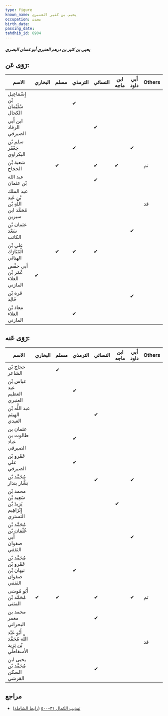 ```yaml
---
type: figure
known_name: يحيى بن كثير العنبري
occupation: محدث
birth_date:
passing_date:
tahdhib_id: 6904
---
```

##### يحيى بن كثير بن درهم العنبري أبو غسان البصري

## رَوَى عَن:
| الاسم                                             | البخاري | مسلم | الترمذي | النسائي | ابن ماجه | أبي داود | Others |
| ------------------------------------------------- | ------- | ---- | ------- | ------- | -------- | -------- | ------ |
| إِسْمَاعِيل بْن سُلَيْمان الكحال                  |         |      | ✔       |         |          |          |        |
| ابن أَبي الرقاد الصيرفي                           |         |      |         | ✔       |          |          |        |
| سلم بْن جَعْفَر البكراوي                          |         |      | ✔       |         |          | ✔        |        |
| شعبة بْن الحجاج                                   |         | ✔    |         | ✔       | ✔        |          | تم     |
| عبد الله بْن عثمان                                |         |      |         | ✔       |          |          |        |
| عبد الملك بْن عَبد اللَّهِ بْن مُحَمَّد ابن سيرين |         |      |         |         |          |          | قد     |
| عثمان بْن سَعْد الكاتب                            |         |      |         |         |          | ✔        |        |
| علي بْن الْمُبَارَك الهنائي                       |         | ✔    | ✔       | ✔       |          |          |        |
| أبي حَفْص عُمَر بْن العلاء المازني                | ✔       |      |         |         |          |          |        |
| قرة بْن خَالِد                                    |         |      |         |         |          | ✔        |        |
| معاذ بْن العلاء المازني                           |         |      | ✔       |         |          |          |        |
## رَوَى عَنه:
| الاسم                                               | البخاري | مسلم | الترمذي | النسائي | ابن ماجه | أبي داود | Others |
| --------------------------------------------------- | ------- | ---- | ------- | ------- | -------- | -------- | ------ |
| حجاج بْن الشاعر                                     |         | ✔    |         |         |          |          |        |
| عباس بْن عبد العظيم العنبري                         |         |      | ✔       |         |          |          |        |
| عبد اللَّه بْن الهيثم العبدي                        |         |      |         | ✔       |          |          |        |
| عثمان بن طالوت بن عباد الصيرفي                      |         |      | ✔       |         |          |          |        |
| عَمْرو بْن علي الصيرفي                              |         |      | ✔       |         |          |          |        |
| مُحَمَّد بْن بَشَّار بندار                          |         |      |         | ✔       |          | ✔        |        |
| محمد بْن سَعِيد بْن يَزِيدَ بْن إِبْرَاهِيم التستري |         |      |         |         | ✔        |          |        |
| مُحَمَّد بْن عُثْمَان بْن أَبي صفوان الثقفي         |         |      |         |         |          | ✔        |        |
| مُحَمَّد بْن عَمْرو بْن نبهان بْن صفوان الثقفي      |         |      | ✔       |         |          |          |        |
| أَبُو مُوسَى مُحَمَّد بْن المثنى                    | ✔       | ✔    |         | ✔       |          | ✔        | تم     |
| محمد بن معمر البحراني                               |         |      |         | ✔       |          |          |        |
| أَبُو عَبْد اللَّه مُحَمَّد بْن يَزِيد الأسفاطي     |         |      |         |         |          |          | قد     |
| يحيى ابن مُحَمَّد بْن السكن القرشي                  |         |      |         | ✔       |          |          |        |
## مراجع
- [تهذيب الكمال ٣١-٥٠٠](obsidian://open?vault=Tahdhib-al-Kamal&file=Figures/٦٩٠٤-يحيى%20بن%20كثير%20بن%20درهم%20العنبري%20أبو%20غسان%20البصري) ([رابط الشاملة](https://shamela.ws/book/3722/17048))